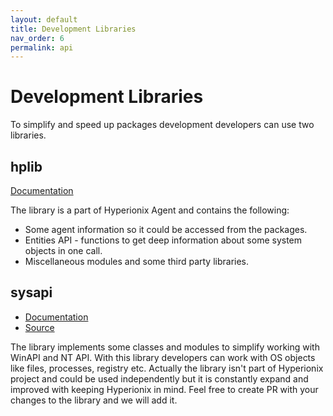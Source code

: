 ```yaml
---
layout: default
title: Development Libraries
nav_order: 6
permalink: api
---
```


# Development Libraries

To simplify and speed up packages development developers can use two libraries. 
## hplib
<a href="/runtime/modules/hp.html" target="_blank">Documentation</a>

The library is a part of Hyperionix Agent and contains the following:
* Some agent information so it could be accessed from the packages.
* Entities API - functions to get deep information about some system objects in one call.
* Miscellaneous modules and some third party libraries.

## sysapi
* <a href="/sysapi/index.html" target="_blank">Documentation</a>
* <a href="https://github.com/hyperionix/sysapi" target="_blank">Source</a>

The library implements some classes and modules to simplify working with WinAPI and NT API. With this library developers can work
with OS objects like files, processes, registry etc. Actually the library isn't part of Hyperionix project and could be used independently but it is constantly expand and improved with keeping Hyperionix in mind. Feel free to create PR with your changes to the library and we will add it.


